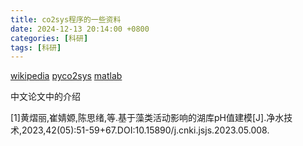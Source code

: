 ```yaml
---
title: co2sys程序的一些资料
date: 2024-12-13 20:14:00 +0800
categories: [科研]
tags: [科研]
---
```


[wikipedia](https://en.wikipedia.org/wiki/CO2SYS)
[pyco2sys](https://pyco2sys.readthedocs.io/en/latest/)
[matlab](https://ww2.mathworks.cn/matlabcentral/fileexchange/78378-co2sysv3-for-matlab)

中文论文中的介绍

[1]黄熠丽,崔婧嫄,陈思绪,等.基于藻类活动影响的湖库pH值建模[J].净水技术,2023,42(05):51-59+67.DOI:10.15890/j.cnki.jsjs.2023.05.008.
